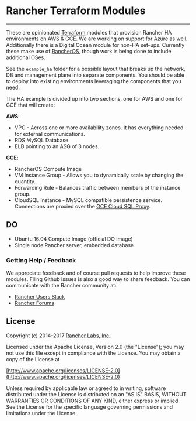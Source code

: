 # Rancher Terraform Modules

---

These are opinionated [Terraform](https://www.terraform.io/) modules that provision Rancher HA environments on AWS & GCE. We are working on support for Azure as well. Additionally there is a Digital Ocean module for non-HA set-ups. Currently these make use of [RancherOS](https://github.com/rancher/os), though work is being done to include additional OSes.

See the `example_ha` folder for a possible layout that breaks up the network, DB and management plane into separate components. You should be able to deploy into existing environments leveraging the components that you need.

The HA example is divided up into two sections, one for AWS and one for GCE that will create:

**AWS**:

* VPC - Across one or more availability zones. It has everything needed for external communications.
* RDS MySQL Database
* ELB pointing to an ASG of 3 nodes.

**GCE**:

* RancherOS Compute Image
* VM Instance Group - Allows you to dynamically scale by changing the quantity.
* Forwarding Rule - Balances traffic between members of the instance group.
* CloudSQL Instance - MySQL compatible persistence service. Connections are proxied over the [GCE Cloud SQL Proxy](https://cloud.google.com/sql/docs/mysql/sql-proxy).

## DO

* Ubuntu 16.04 Compute Image (official DO image)
* Single node Rancher server, embedded database

### Getting Help / Feedback

We appreciate feedback and of course pull requests to help improve these modules. Filing Github issues is also a good way to share feedback. You can communicate with the Rancher community at:

* [Rancher Users Slack](https://slack.rancher.io/)
* [Rancher Forums](https://forums.rancher.com/)

## License

Copyright (c) 2014-2017 [Rancher Labs, Inc.](http://rancher.com)

Licensed under the Apache License, Version 2.0 (the "License");
you may not use this file except in compliance with the License.
You may obtain a copy of the License at

[http://www.apache.org/licenses/LICENSE-2.0](http://www.apache.org/licenses/LICENSE-2.0)

Unless required by applicable law or agreed to in writing, software
distributed under the License is distributed on an "AS IS" BASIS,
WITHOUT WARRANTIES OR CONDITIONS OF ANY KIND, either express or implied.
See the License for the specific language governing permissions and
limitations under the License.
